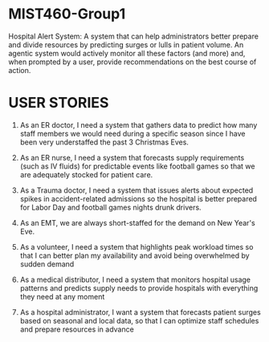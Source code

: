 # MIST460-Group1
Hospital Alert System:
A system that can help administrators better prepare and divide resources by predicting surges or lulls in patient volume. 
An agentic system would actively monitor all these factors (and more) and, when prompted by a user, provide recommendations on the best course of action.


# USER STORIES
1. As an ER doctor, 
I need a system that gathers data to predict how many staff members we would need  during a specific season since I have been very understaffed the past 3 Christmas Eves.

2. As an ER nurse, 
I need a system that forecasts supply requirements (such as IV fluids) for predictable events like football games so that we are adequately stocked for patient care.

3. As a Trauma doctor, 
I need a system that issues alerts about expected spikes in accident-related admissions so the hospital is better prepared for Labor Day and football games nights drunk drivers.

4. As an EMT, 
we are always short-staffed for the demand on New Year's Eve.

5. As a volunteer, 
I need a system that highlights peak workload times so that I can better plan my availability and avoid being overwhelmed by sudden demand

6. As a medical distributor, 
I need a system that monitors hospital usage patterns and predicts supply needs to provide hospitals with everything they need at any moment

7. As a hospital administrator, 
I want a system that forecasts patient surges based on seasonal and local data, so that I can optimize staff schedules and prepare resources in advance

